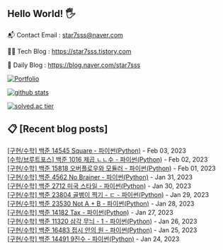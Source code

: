 ## Hello World! 🖐

📬 Contact Email : star7sss@naver.com

👨‍💻 Tech Blog : https://star7sss.tistory.com

🤪 Daily Blog : https://blog.naver.com/star7sss

[![Portfolio](https://img.shields.io/badge/Portfolio-%23000000.svg?style=for-the-badge&logo=firefox&logoColor=#FF7139)](https://fern-way-13f.notion.site/Jang-Thang-3b7b327981a2456c8ee5952eadb848b9)

[![github stats](https://github-readme-stats.vercel.app/api?username=jangThang&show_icons=true&hide_border=False)](https://star7sss.tistory.com)

[![solved.ac tier](http://mazassumnida.wtf/api/v2/generate_badge?boj=star7sss)](https://solved.ac/star7sss)

## 📋 [Recent blog posts]
[[구현/수학] 백준 14545 Square - 파이썬(Python)](https://star7sss.tistory.com/684) - Feb 03, 2023<br>
[[수학/브루트포스] 백준 1016 제곱 ㄴㄴ수 - 파이썬(Python)](https://star7sss.tistory.com/683) - Feb 02, 2023<br>
[[구현/수학] 백준 15818 오버플로우와 모듈러 - 파이썬(Python)](https://star7sss.tistory.com/682) - Feb 01, 2023<br>
[[구현/수학] 백준 4562 No Brainer - 파이썬(Python)](https://star7sss.tistory.com/681) - Jan 31, 2023<br>
[[구현/수학] 백준 2712 미국 스타일 - 파이썬(Python)](https://star7sss.tistory.com/680) - Jan 30, 2023<br>
[[구현/수학] 백준 23804 골뱅이 찍기 - ㄷ - 파이썬(Python)](https://star7sss.tistory.com/679) - Jan 29, 2023<br>
[[구현/수학] 백준 23530 Not A + B - 파이썬(Python)](https://star7sss.tistory.com/678) - Jan 28, 2023<br>
[[구현/수학] 백준 14182 Tax - 파이썬(Python)](https://star7sss.tistory.com/677) - Jan 27, 2023<br>
[[구현/수학] 백준 11320 삼각 무늬 - 1 - 파이썬(Python)](https://star7sss.tistory.com/676) - Jan 26, 2023<br>
[[구현/수학] 백준 16483 접시 안의 원 - 파이썬(Python)](https://star7sss.tistory.com/675) - Jan 25, 2023<br>
[[구현/수학] 백준 14491 9진수 - 파이썬(Python)](https://star7sss.tistory.com/674) - Jan 24, 2023<br>
